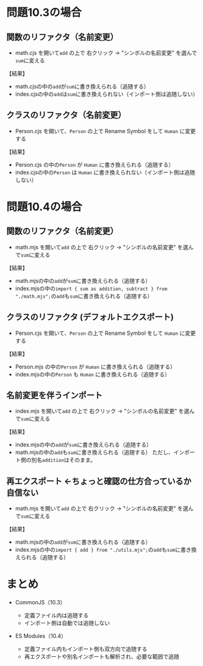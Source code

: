 # 問題10.3の場合

## 関数のリファクタ（名前変更）

- math.cjs を開いて`add` の上で 右クリック → "シンボルの名前変更" を選んで`sum`に変える

【結果】

- math.cjsの中の`add`が`sum`に書き換えられる（追随する）
- index.cjsの中の`add`は`sum`に書き換えられない（インポート側は追随しない）

## クラスのリファクタ（名前変更）

- Person.cjs を開いて、`Person` の上で Rename Symbol をして `Human` に変更する

【結果】

- Person.cjs の中の`Person` が `Human` に書き換えられる（追随する）
- index.cjsの中の`Person` は `Human` に書き換えられない（インポート側は追随しない）

# 問題10.4の場合

## 関数のリファクタ（名前変更）

- math.mjs を開いて`add` の上で 右クリック → "シンボルの名前変更" を選んで`sum`に変える

【結果】

- math.mjsの中の`add`が`sum`に書き換えられる（追随する）
- index.mjsの中の`import { sum as addition, subtract } from "./math.mjs";`の`add`も`sum`に書き換えられる（追随する）

## クラスのリファクタ (デフォルトエクスポート)

- Person.cjs を開いて、`Person` の上で Rename Symbol をして `Human` に変更する

【結果】

- Person.mjs の中の`Person` が `Human` に書き換えられる（追随する）
- index.mjsの中の`Person` も `Human` に書き換えられる（追随する）

## 名前変更を伴うインポート

- index.mjs を開いて`add` の上で 右クリック → "シンボルの名前変更" を選んで`sum`に変える

【結果】

- index.mjsの中の`add`が`sum`に書き換えられる（追随する）
- math.mjsの中の`add`も`sum`に書き換えられる（追随する） ただし、インポート側の別名`addition`はそのまま。

## 再エクスポート ←ちょっと確認の仕方合っているか自信ない

- math.mjs を開いて`add` の上で 右クリック → "シンボルの名前変更" を選んで`sum`に変える

【結果】

- math.mjsの中の`add`が`sum`に書き換えられる（追随する）
- index.mjsの中の`import { add } from "./utils.mjs";`の`add`も`sum`に書き換えられる（追随する）

# まとめ

- CommonJS（10.3）

  - 定義ファイル内は追随する
  - インポート側は自動では追随しない

- ES Modules（10.4）
  - 定義ファイル内もインポート側も双方向で追随する
  - 再エクスポートや別名インポートも解析され、必要な範囲で追随
